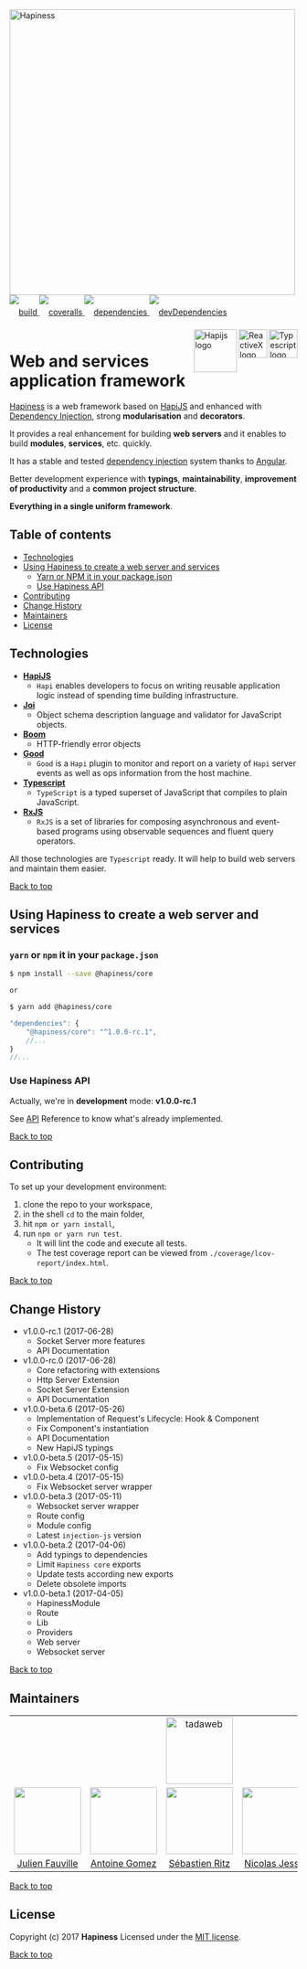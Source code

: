 <img src="http://bit.ly/2mxmKKI" width="500" alt="Hapiness" />

<div style="margin-bottom:20px;">
<div style="line-height:60px">
    <a href="https://travis-ci.org/hapinessjs/hapiness.svg?branch=master">
        <img src="https://travis-ci.org/hapinessjs/hapiness.svg?branch=master" alt="build" />
    </a>
    <a href="https://coveralls.io/github/hapinessjs/hapiness?branch=master">
        <img src="https://coveralls.io/repos/github/hapinessjs/hapiness/badge.svg?branch=master" alt="coveralls" />
    </a>
    <a href="https://david-dm.org/hapinessjs/hapiness">
        <img src="https://david-dm.org/hapinessjs/hapiness.svg" alt="dependencies" />
    </a>
    <a href="https://david-dm.org/hapinessjs/hapiness?type=dev">
        <img src="https://david-dm.org/hapinessjs/hapiness/dev-status.svg" alt="devDependencies" />
    </a>
</div>
<div>
    <a href="https://www.typescriptlang.org/docs/tutorial.html">
        <img src="https://cdn-images-1.medium.com/max/800/1*8lKzkDJVWuVbqumysxMRYw.png"
             align="right" alt="Typescript logo" width="50" height="50" style="border:none;" />
    </a>
    <a href="http://reactivex.io/rxjs">
        <img src="http://reactivex.io/assets/Rx_Logo_S.png"
             align="right" alt="ReactiveX logo" width="50" height="50" style="border:none;" />
    </a>
    <a href="http://hapijs.com">
        <img src="http://bit.ly/2lYPYPw"
             align="right" alt="Hapijs logo" width="75" style="border:none;" />
    </a>
</div>
</div>

# Web and services application framework

[Hapiness](https://github.com/hapinessjs) is a web framework based on [HapiJS](https://hapijs.com/) and enhanced with [Dependency Injection](https://github.com/mgechev/injection-js), strong **modularisation** and **decorators**.

It provides a real enhancement for building **web servers** and it enables to build **modules**, **services**, etc. quickly.

It has a stable and tested [dependency injection](https://github.com/mgechev/injection-js) system thanks to [Angular](https://angular.io).

Better development experience with **typings**, **maintainability**, **improvement of productivity** and a **common project structure**.

**Everything in a single uniform framework**.

## Table of contents

* [Technologies](#technologies)
* [Using Hapiness to create a web server and services](#using-hapiness-to-create-a-web-server-and-services)
    * [Yarn or NPM it in your package.json](#yarn-or-npm-it-in-your-packagejson)
    * [Use Hapiness API](#use-hapiness-api)
* [Contributing](#contributing)
* [Change History](#change-history)
* [Maintainers](#maintainers)
* [License](#license)

## Technologies

 - **[HapiJS](https://hapijs.com/)**
	 - `Hapi` enables developers to focus on writing reusable application logic instead of spending time building infrastructure.
 - **[Joi](https://github.com/hapijs/joi)**
	 - Object schema description language and validator for JavaScript objects.
 - **[Boom](https://github.com/hapijs/boom)**
	 - HTTP-friendly error objects
 - **[Good](https://github.com/hapijs/good)**
	 - `Good` is a `Hapi` plugin to monitor and report on a variety of `Hapi` server events as well as ops information from the host machine.
 - **[Typescript](https://www.typescriptlang.org/docs/tutorial.html)**
	 - `TypeScript` is a typed superset of JavaScript that compiles to plain JavaScript.
 - **[RxJS](http://reactivex.io/rxjs)**
	 - `RxJS` is a set of libraries for composing asynchronous and event-based programs using observable sequences and fluent query operators.

All those technologies are `Typescript` ready. It will help to build web servers and maintain them easier.

[Back to top](#table-of-contents)

## Using Hapiness to create a web server and services

### `yarn` or `npm` it in your `package.json`

```bash
$ npm install --save @hapiness/core

or

$ yarn add @hapiness/core
```

```javascript
"dependencies": {
    "@hapiness/core": "^1.0.0-rc.1",
    //...
}
//...
```

### Use Hapiness API

Actually, we're in **development** mode: **v1.0.0-rc.1**

See [API](https://github.com/hapinessjs/hapiness/blob/master/API.md) Reference to know what's already implemented.

[Back to top](#table-of-contents)

## Contributing

To set up your development environment:

1. clone the repo to your workspace,
2. in the shell `cd` to the main folder,
3. hit `npm or yarn install`,
4. run `npm or yarn run test`.
    * It will lint the code and execute all tests.
    * The test coverage report can be viewed from `./coverage/lcov-report/index.html`.

[Back to top](#table-of-contents)

## Change History

* v1.0.0-rc.1 (2017-06-28)
    * Socket Server more features
    * API Documentation
* v1.0.0-rc.0 (2017-06-28)
    * Core refactoring with extensions
    * Http Server Extension
    * Socket Server Extension
    * API Documentation
* v1.0.0-beta.6 (2017-05-26)
    * Implementation of Request's Lifecycle: Hook & Component
    * Fix Component's instantiation
    * API Documentation
    * New HapiJS typings
* v1.0.0-beta.5 (2017-05-15)
    * Fix Websocket config
* v1.0.0-beta.4 (2017-05-15)
    * Fix Websocket server wrapper
* v1.0.0-beta.3 (2017-05-11)
    * Websocket server wrapper
    * Route config
    * Module config
    * Latest `injection-js` version
* v1.0.0-beta.2 (2017-04-06)
    * Add typings to dependencies
    * Limit `Hapiness core` exports
    * Update tests according new exports
    * Delete obsolete imports
* v1.0.0-beta.1 (2017-04-05)
    * HapinessModule
    * Route
    * Lib
    * Providers
    * Web server
    * Websocket server

[Back to top](#table-of-contents)

## Maintainers

<table>
    <tr>
        <td colspan="5" align="center"><a href="https://www.tadaweb.com"><img src="https://tadaweb.com/images/tadaweb/logo.png" width="117" alt="tadaweb" /></a></td>
    </tr>
    <tr>
        <td align="center"><a href="https://github.com/Juneil"><img src="https://avatars3.githubusercontent.com/u/6546204?v=3&s=117" width="117"/></a></td>
        <td align="center"><a href="https://github.com/antoinegomez"><img src="https://avatars3.githubusercontent.com/u/997028?v=3&s=117" width="117"/></a></td>
        <td align="center"><a href="https://github.com/srz09"><img src="https://avatars3.githubusercontent.com/u/6841511?v=3&s=117" width="117"/></a></td>
        <td align="center"><a href="https://github.com/njl07"><img src="https://avatars3.githubusercontent.com/u/1673977?v=3&s=117" width="117"/></a></td>
	<td align="center"><a href="https://github.com/tlerias"><img src="https://avatars1.githubusercontent.com/u/3011845?v=3&s=117" width="117"/></a></td>
    </tr>
    <tr>
        <td align="center"><a href="https://github.com/Juneil">Julien Fauville</a></td>
        <td align="center"><a href="https://github.com/antoinegomez">Antoine Gomez</a></td>
        <td align="center"><a href="https://github.com/srz09">Sébastien Ritz</a></td>
        <td align="center"><a href="https://github.com/njl07">Nicolas Jessel</a></td>
	<td align="center"><a href="https://github.com/tlerias">Tara Lerias</a></td>
    </tr>
</table>

[Back to top](#table-of-contents)

## License

Copyright (c) 2017 **Hapiness** Licensed under the [MIT license](https://github.com/hapinessjs/hapiness/blob/master/LICENSE.md).

[Back to top](#table-of-contents)
